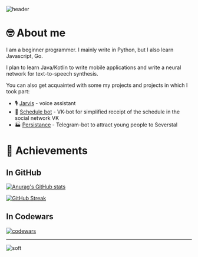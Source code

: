 ![header](https://capsule-render.vercel.app/api?type=waving&color=gradient&height=256&section=header&text=Hello,%20there!&fontSize=80&animation=fadeIn&fontAlignY=38&desc=Welcome%20to%20my%20GitHub%20profile!%20Put%20stars,%20fork%20and%20contribute!&descAlignY=55&descAlign=63)

# 🤓 About me
I am a beginner programmer. I mainly write in Python, but I also learn Javascript, Go. 

I plan to learn Java/Kotlin to write mobile applications and write a neural network for text-to-speech synthesis.

You can also get acquainted with some my projects and projects in which I took part:

  * 🎙️ [Jarvis](https://github.com/BobaUbisoft17/Jarvis) - voice assistant
  * 🤖 [Schedule bot](https://github.com/BobaUbisoft17/Schedule_bot) - VK-bot for simplified receipt of the schedule in the social network VK
  * 🏭 [Persistance](https://github.com/bullbesh/persistence) - Telegram-bot to attract young people to Severstal

# 🏅 Achievements
## In GitHub
[![Anurag's GitHub stats](https://github-readme-stats.vercel.app/api?username=BobaUbisoft17&show_icons=true&theme=tokyonight)](https://github.com/anuraghazra/github-readme-stats)

[![GitHub Streak](https://github-readme-streak-stats.herokuapp.com/?user=BobaUbisoft17&theme=tokyonight)](https://git.io/streak-stats)

## In Codewars
[![codewars](https://www.codewars.com/users/BobaUbisoft17/badges/large)](https://www.codewars.com/users/BobaUbisoft17)

_____
![soft](https://capsule-render.vercel.app/api?type=soft&color=gradient&text=Come%20again!&fontSize=50&animation=twinkling)
